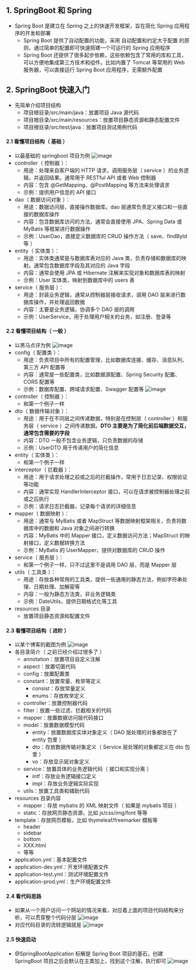 ## 1. SpringBoot 和 Spring

- Spring Boot 是建立在 Spring 之上的快速开发框架，旨在简化 Spring 应用程序的开发和部署
  - Spring Boot 提供了自动配置的功能，采用 自动配置和约定大于配置 的原则，通过简单的配置即可快速搭建一个可运行的 Spring 应用程序
  - Spring Boot 还提供了很多起步依赖，这些依赖包含了常用的库和工具，可以方便地集成第三方技术和组件。比如内置了 Tomcat 等常用的 Web 服务器，可以直接运行 Spring Boot 应用程序，无需额外配置

## 2. SpringBoot 快速入门

- 先简单介绍项目结构
  - 项目根目录/src/main/java：放置项目 Java 源代码
  - 项目根目录/src/main/resources：放置项目静态资源和静态配置文件
  - 项目根目录/src/test/java：放置项目测试用例代码

#### 2.1 看懂项目结构（ 基础 ）

- 以最基础的 springboot 项目为例
  ![image](https://github.com/user-attachments/assets/52244ba0-770a-490e-98eb-6e84931c2bb4)
- controller（ 控制器 ）：
  - 用途：处理来自客户端的 HTTP 请求，调用服务层（ service ）的业务逻辑，并返回结果。通常用于 RESTful API 或者 Web 控制器
  - 内容：包含 @GetMapping、@PostMapping 等方法来处理请求
  - 示例：提供用户信息的 API 接口
- dao（ 数据访问对象 ）：
  - 用途：数据访问层，直接操作数据库。dao 层通常负责定义接口和一些直接的数据库操作
  - 内容：包含数据库访问的方法，通常会直接使用 JPA、Spring Data 或 MyBatis 等框架进行数据操作
  - 示例：UserDao，直接定义数据库的 CRUD 操作方法（ save、findById 等 ）
- entity（ 实体类 ）：
  - 用途：实体类通常是与数据库表对应的 Java 类，负责存储和数据库的映射。通常包含数据库字段及其对应的 Java 字段
  - 内容：通常会使用 JPA 或 Hibernate 注解来实现对象和数据库表的映射
  - 示例：User 实体类，映射到数据库中的 users 表
- service（ 服务层 ）：
  - 用途：封装业务逻辑，通常从控制器层接收请求，调用 DAO 层来进行数据库操作，并处理返回数据
  - 内容：主要是业务逻辑，协调多个 DAO 层的调用
  - 示例：UserService，用于处理用户相关的业务，如注册、登录等

#### 2.2 看懂项目结构（ 一般 ）

- 以黑马点评为例
  ![image](https://github.com/user-attachments/assets/d10c9c35-5283-468a-92fd-e316faf1b09c)
- config（ 配置类 ）：
  - 用途：负责项目中所有的配置管理，比如数据库连接、缓存、消息队列、第三方 API 配置等
  - 内容：通常是一些配置类，比如数据源配置、Spring Security 配置、CORS 配置等
  - 示例：数据库配置、跨域请求配置、Swagger 配置等
    ![image](https://github.com/user-attachments/assets/e181561b-1798-4443-98c3-bc977ee908db)
- controller（ 控制器 ）：
  - 和第一个例子一样
- dto（ 数据传输对象 ）：
  - 用途：用于在不同层之间传递数据，特别是在控制层（ controller ）和服务层（ service ）之间传递数据。**DTO 主要是为了简化前后端数据交互，通常包含需要的字段**
  - 内容：DTO 一般不包含业务逻辑，只负责数据的存储
  - 示例：UserDTO 用于传递用户的简化信息
- entity（ 实体类 ）：
  - 和第一个例子一样
- interceptor（ 拦截器 ）：
  - 用途：用于请求处理之前或之后的拦截操作，常用于日志记录、权限验证等功能
  - 内容：通常实现 HandlerInterceptor 接口，可以在请求被控制器处理之前或之后执行
  - 示例：请求日志拦截器，记录每个请求的详细信息
- mapper（ 数据映射 ）：
  - 用途：通常与 MyBatis 或者 MapStruct 等数据映射框架相关，负责将数据库中的数据和 Java 对象之间进行转换
  - 内容：MyBatis 中的 Mapper 接口，定义数据访问方法；MapStruct 的映射接口，定义数据转换方法
  - 示例：MyBatis 的 UserMapper，提供对数据库的 CRUD 操作
- service（ 服务层 ）：
  - 和第一个例子一样，只不过这里不是调用 DAO 层，而是 Mapper 层
- utils（ 工具类 ）：
  - 用途：存放各种常用的工具类，提供一些通用的静态方法，例如字符串处理、日期处理、加解密等
  - 内容：一般为静态方法类，非业务逻辑类
  - 示例：DateUtils，提供日期格式化等工具
- resources 目录
  - 放置项目静态资源和配置文件

#### 2.3 看懂项目结构（ 进阶 ）

- 以某个博客的截图为例
  ![image](https://github.com/user-attachments/assets/18112241-8f23-447a-8244-442dec8c906e)
- 各目录简介（ 之前已经介绍过很多了 ）
  - annotation：放置项目自定义注解
  - aspect：放置切面代码
  - config：放置配置类
  - constant：放置常量、枚举等定义
    - consist：存放常量定义
    - enums：存放枚举定义
  - controller：放置控制器代码
  - filter：放置一些过滤、拦截相关的代码
  - mapper：放置数据访问层代码接口
  - model：放置数据模型代码
    - entity：放置数据库实体对象定义（ DAO 层处理的对象都放在了 entity 包里 ）
    - dto：存放数据传输对象定义（ Service 层处理的对象都定义在 dto 包里 ）
    - vo：存放显示层对象定义
  - service：放置具体的业务逻辑代码（ 接口和实现分离 ）
    - intf：存放业务逻辑接口定义
    - impl：存放业务逻辑实际实现
  - utils：放置工具类和辅助代码
- resources 目录内容
  - mapper：存放 mybatis 的 XML 映射文件（ 如果是 mybatis 项目 ）
  - static：存放网页静态资源，比如 js/css/img/font 等等
- template：存放网页模板，比如 thymeleaf/freemarker 模板等
  - header
  - sidebar
  - bottom
  - XXX.html
  - 等等
- application.yml：基本配置文件
- application-dev.yml：开发环境配置文件
- application-test.yml：测试环境配置文件
- application-prod.yml：生产环境配置文件

#### 2.4 看代码思路

- 如果从一个用户访问一个网站的情况来看，对应着上面的项目代码结构来分析，可以贯穿整个代码分层
  ![image](https://github.com/user-attachments/assets/5fc5c011-03f2-4cbc-9c46-5a778c93e02a)
- 对应代码目录的流转逻辑就是
  ![image](https://github.com/user-attachments/assets/b2ee701d-fe50-4d25-a377-84602494a064)

#### 2.5 快速启动

- @SpringBootApplication 标解是 Spring Boot 项目的基石，创建 SpringBoot 项目之后会默认在主类加上，找到这个注解，执行即可
  ![image](https://github.com/user-attachments/assets/258eb572-4d89-4e10-8001-230189eb665b)
